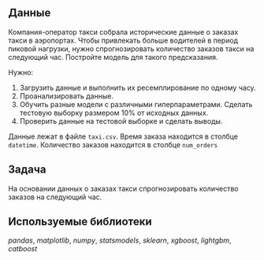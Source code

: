 ## Данные

Компания-оператор такси собрала исторические данные о заказах такси в аэропортах. 
Чтобы привлекать больше водителей в период пиковой нагрузки, нужно спрогнозировать количество заказов такси на следующий час. 
Постройте модель для такого предсказания.

Нужно:

1. Загрузить данные и выполнить их ресемплирование по одному часу.
2. Проанализировать данные.
3. Обучить разные модели с различными гиперпараметрами. Сделать тестовую выборку размером 10% от исходных данных.
4. Проверить данные на тестовой выборке и сделать выводы.


Данные лежат в файле `taxi.csv`. Время заказа находится в столбце `datetime`. Количество заказов находится в столбце `num_orders` 

## Задача

На основании данных о заказах такси спрогнозировать количество заказов на следующий час.

## Используемые библиотеки
*pandas*, *matplotlib*, *numpy*, *statsmodels*, *sklearn*, *xgboost*, *lightgbm*, *catboost*
